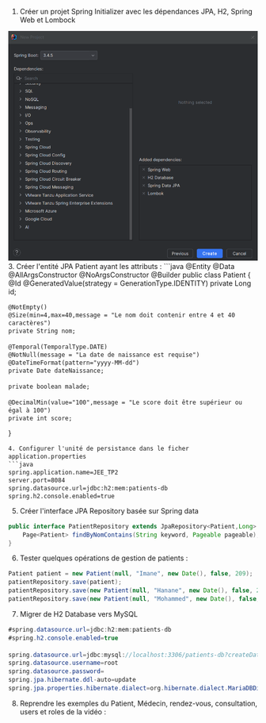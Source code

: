 1. Créer un projet Spring Initializer avec les dépendances JPA, H2, Spring Web et Lombock
<img src="./img/project_creation.png">
3. Créer l'entité JPA Patient ayant les attributs :
```java
@Entity
@Data @AllArgsConstructor @NoArgsConstructor  @Builder
public class Patient {
    @Id @GeneratedValue(strategy = GenerationType.IDENTITY)
    private Long id;

    @NotEmpty()
    @Size(min=4,max=40,message = "Le nom doit contenir entre 4 et 40 caractères")
    private String nom;

    @Temporal(TemporalType.DATE)
    @NotNull(message = "La date de naissance est requise")
    @DateTimeFormat(pattern="yyyy-MM-dd")
    private Date dateNaissance;

    private boolean malade;

    @DecimalMin(value="100",message = "Le score doit être supérieur ou égal à 100")
    private int score;


}
```
4. Configurer l'unité de persistance dans le ficher application.properties
```java
spring.application.name=JEE_TP2
server.port=8084
spring.datasource.url=jdbc:h2:mem:patients-db
spring.h2.console.enabled=true
```
5. Créer l'interface JPA Repository basée sur Spring data
```java 
public interface PatientRepository extends JpaRepository<Patient,Long> {
    Page<Patient> findByNomContains(String keyword, Pageable pageable);
}
```
6. Tester quelques opérations de gestion de patients :
```java
Patient patient = new Patient(null, "Imane", new Date(), false, 209);
patientRepository.save(patient);
patientRepository.save(new Patient(null, "Hanane", new Date(), false, 209));
patientRepository.save(new Patient(null, "Mohammed", new Date(), false, 209));
```
7. Migrer de H2 Database vers MySQL
```java
#spring.datasource.url=jdbc:h2:mem:patients-db
#spring.h2.console.enabled=true

spring.datasource.url=jdbc:mysql://localhost:3306/patients-db?createDatabaseIfNotExist=true
spring.datasource.username=root
spring.datasource.password=
spring.jpa.hibernate.ddl-auto=update
spring.jpa.properties.hibernate.dialect=org.hibernate.dialect.MariaDBDialect
```
8. Reprendre les exemples  du Patient, Médecin, rendez-vous, consultation, users et roles de la vidéo : 